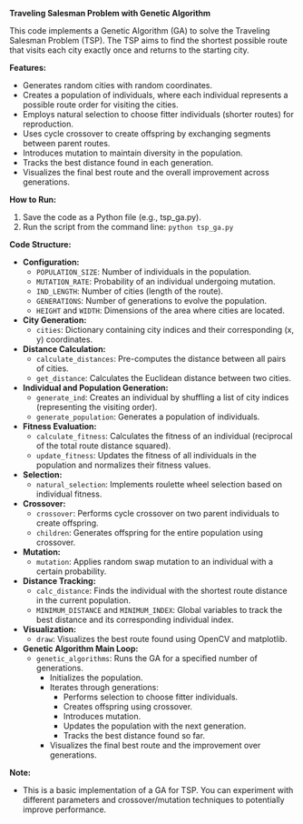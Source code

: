 **Traveling Salesman Problem with Genetic Algorithm**

This code implements a Genetic Algorithm (GA) to solve the Traveling Salesman Problem (TSP). The TSP aims to find the shortest possible route that visits each city exactly once and returns to the starting city.

**Features:**

- Generates random cities with random coordinates.
- Creates a population of individuals, where each individual represents a possible route order for visiting the cities.
- Employs natural selection to choose fitter individuals (shorter routes) for reproduction.
- Uses cycle crossover to create offspring by exchanging segments between parent routes.
- Introduces mutation to maintain diversity in the population.
- Tracks the best distance found in each generation.
- Visualizes the final best route and the overall improvement across generations.

**How to Run:**

1. Save the code as a Python file (e.g., tsp_ga.py).
2. Run the script from the command line: `python tsp_ga.py`

**Code Structure:**

- **Configuration:**
    - `POPULATION_SIZE`: Number of individuals in the population.
    - `MUTATION_RATE`: Probability of an individual undergoing mutation.
    - `IND_LENGTH`: Number of cities (length of the route).
    - `GENERATIONS`: Number of generations to evolve the population.
    - `HEIGHT` and `WIDTH`: Dimensions of the area where cities are located.
- **City Generation:**
    - `cities`: Dictionary containing city indices and their corresponding (x, y) coordinates.
- **Distance Calculation:**
    - `calculate_distances`: Pre-computes the distance between all pairs of cities.
    - `get_distance`: Calculates the Euclidean distance between two cities.
- **Individual and Population Generation:**
    - `generate_ind`: Creates an individual by shuffling a list of city indices (representing the visiting order).
    - `generate_population`: Generates a population of individuals.
- **Fitness Evaluation:**
    - `calculate_fitness`: Calculates the fitness of an individual (reciprocal of the total route distance squared).
    - `update_fitness`: Updates the fitness of all individuals in the population and normalizes their fitness values.
- **Selection:**
    - `natural_selection`: Implements roulette wheel selection based on individual fitness.
- **Crossover:**
    - `crossover`: Performs cycle crossover on two parent individuals to create offspring.
    - `children`: Generates offspring for the entire population using crossover.
- **Mutation:**
    - `mutation`: Applies random swap mutation to an individual with a certain probability.
- **Distance Tracking:**
    - `calc_distance`: Finds the individual with the shortest route distance in the current population.
    - `MINIMUM_DISTANCE` and `MINIMUM_INDEX`: Global variables to track the best distance and its corresponding individual index.
- **Visualization:**
    - `draw`: Visualizes the best route found using OpenCV and matplotlib.
- **Genetic Algorithm Main Loop:**
    - `genetic_algorithms`: Runs the GA for a specified number of generations.
      - Initializes the population.
      - Iterates through generations:
        - Performs selection to choose fitter individuals.
        - Creates offspring using crossover.
        - Introduces mutation.
        - Updates the population with the next generation.
        - Tracks the best distance found so far.
      - Visualizes the final best route and the improvement over generations.

**Note:**

- This is a basic implementation of a GA for TSP. You can experiment with different parameters and crossover/mutation techniques to potentially improve performance.
